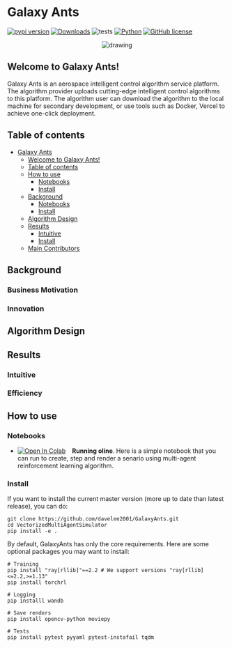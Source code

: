 # Galaxy Ants
<a href="https://pypi.org/project/vmas"><img src="https://img.shields.io/pypi/v/vmas" alt="pypi version"></a>
[![Downloads](https://static.pepy.tech/personalized-badge/vmas?period=total&units=international_system&left_color=grey&right_color=blue&left_text=Downloads)](https://pepy.tech/project/vmas)
![tests](https://github.com/proroklab/VectorizedMultiAgentSimulator/actions/workflows/python-app.yml/badge.svg)
[![Python](https://img.shields.io/badge/python-3.8%20%7C%203.9%20%7C%203.10-blue.svg)](https://www.python.org/downloads/)
[![GitHub license](https://img.shields.io/badge/license-GPLv3.0-blue.svg)](https://github.com/proroklab/VectorizedMultiAgentSimulator/blob/main/LICENSE)

<p align="center">
<img src="https://github.com/matteobettini/vmas-media/blob/main/media/VMAS_scenarios.gif?raw=true" alt="drawing"/>  
</p>

## Welcome to Galaxy Ants!

Galaxy Ants is an aerospace intelligent control algorithm service platform. The algorithm provider uploads cutting-edge intelligent control algorithms to this platform. The algorithm user can download the algorithm to the local machine for secondary development, or use tools such as Docker, Vercel to achieve one-click deployment.


## Table of contents

- [Galaxy Ants](#galaxy-ants)
  * [Welcome to Galaxy Ants!](#welcome-to-galaxy-ants!)
  * [Table of contents](#table-of-contents)
  * [How to use](#how-to-use)
    + [Notebooks](#notebooks)
    + [Install](#install)
  * [Background](#background)
    + [Notebooks](#business-motivation)
    + [Install](#innovation)
  * [Algorithm Design](#algorithm-design)
  * [Results](#results)
    + [Intuitive](#intuitive)
    + [Install](#efficiency)
  * [Main Contributors](#how-to-use)

## Background
### Business Motivation
### Innovation

## Algorithm Design

## Results
### Intuitive
### Efficiency


## How to use
### Notebooks
-  [![Open In Colab](https://colab.research.google.com/assets/colab-badge.svg)](https://colab.research.google.com/drive/10R6KIRG5grpBFBDUI5njTcKvZ2rqsaWd?usp=share_link) &ensp; **Running oline**.
 Here is a simple notebook that you can run to create, step and render a senario using multi-agent reinforcement learning algorithm.

### Install

If you want to install the current master version (more up to date than latest release), you can do:
```
git clone https://github.com/davelee2001/GalaxyAnts.git
cd VectorizedMultiAgentSimulator
pip install -e .
```
By default, GalaxyAnts has only the core requirements. Here are some optional packages you may want to install:
```
# Training
pip install "ray[rllib]"==2.2 # We support versions "ray[rllib]<=2.2,>=1.13"
pip install torchrl

# Logging
pip installl wandb 

# Save renders
pip install opencv-python moviepy

# Tests
pip install pytest pyyaml pytest-instafail tqdm
```


